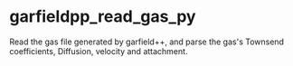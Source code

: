 # garfieldpp_read_gas_py
Read the gas file generated by garfield++, and parse the gas's Townsend coefficients, Diffusion, velocity and attachment.
